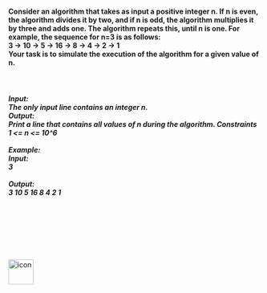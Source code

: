 <h4>Consider an algorithm that takes as input a positive integer n. If n is even, the algorithm divides it by two, and if n is odd, the algorithm multiplies it by three and adds one. The algorithm repeats this, until n is one. For example, the sequence for n=3 is as follows:</br>
3 -> 10 -> 5 -> 16 -> 8 -> 4 -> 2 -> 1
<br/>
Your task is to simulate the execution of the algorithm for a given value of n.
</h4><br>
<h5>
<b>Input:</b><br>
The only input line contains an integer n.<br>
<b>Output:</b><br>
Print a line that contains all values of n during the algorithm.
Constraints
<br>
1 <= n <= 10^6
<br><br><b>Example:</b><br>
Input:<br>
3<br>
<br>
Output:<br>
3 10 5 16 8 4 2 1
</h5>
<br><br><br><br><br><br>
<img alt="icon" src="https://github.com/user-attachments/assets/b613c6f7-eb86-4565-a693-d2d314dca869" width=50 height=50/>
